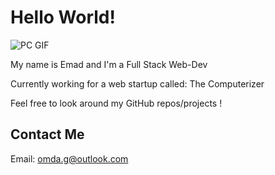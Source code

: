 # Hello World!

![PC GIF](https://24.media.tumblr.com/03c9505cfe9473d13619cd18a98d90e5/tumblr_n3xetmlDS41qav3uso1_500.gif)

My name is Emad and I'm a Full Stack Web-Dev

Currently working for a web startup called: The Computerizer

Feel free to look around my GitHub repos/projects !


## Contact Me

Email: <omda.g@outlook.com>

